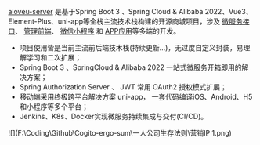 [aioveu-server](https://github.com/ambitiouschild/aioveu-hair-server) 是基于Spring Boot 3 、Spring Cloud & Alibaba 2022、Vue3、Element-Plus、uni-app等全栈主流技术栈构建的开源商城项目，涉及 [微服务接口](https://github.com/ambitiouschild/aioveu-hair-server)、 [管理前端](https://github.com/ambitiouschild/aioveu-hair-admin)、 [微信小程序](https://github.com/ambitiouschild/aioveu-hair-app) 和 [APP应用](https://github.com/ambitiouschild/aioveu-hair-app)等多端的开发。

- 项目使用皆是当前主流前后端技术栈(持续更新...)，无过度自定义封装，易理解学习和二次扩展；
- Spring Boot 3 、SpringCloud & Alibaba 2022 一站式微服务开箱即用的解决方案；
- Spring Authorization Server 、 JWT 常用 OAuth2 授权模式扩展；
- 移动端采用终极跨平台解决方案 uni-app， 一套代码编译iOS、Android、H5和小程序等多个平台；
- Jenkins、K8s、Docker实现微服务持续集成与交付(CI/CD)。



![](F:\Coding\Github\Cogito-ergo-sum\一人公司生存法则\营销IP 1.png)
